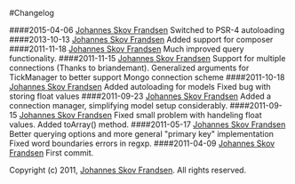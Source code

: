 #Changelog

####2015-04-06  [Johannes Skov Frandsen](https://github.com/localgod)
	Switched to PSR-4 autoloading
####2013-10-13  [Johannes Skov Frandsen](https://github.com/localgod)
	Added support for composer
####2011-11-18  [Johannes Skov Frandsen](https://github.com/localgod)
	Much improved query functionality.
####2011-11-15  [Johannes Skov Frandsen](https://github.com/localgod)
	Support for multiple connections (Thanks to briandemant).
	Generalized arguments for TickManager to better support Mongo connection scheme
####2011-10-18  [Johannes Skov Frandsen](https://github.com/localgod)
	Added autoloading for models
	Fixed bug with storing float values
####2011-09-23  [Johannes Skov Frandsen](https://github.com/localgod)
	Added a connection manager, simplifying model setup considerably.
####2011-09-15  [Johannes Skov Frandsen](https://github.com/localgod)
	Fixed small problem with handeling float values.
	Added toArray() method.
####2011-05-17  [Johannes Skov Frandsen](https://github.com/localgod)
	Better querying options and more general "primary key" implementation
	Fixed word boundaries errors in regxp.
####2011-04-09  [Johannes Skov Frandsen](https://github.com/localgod)
	First commit.

Copyright (c) 2011, [Johannes Skov Frandsen](https://github.com/localgod).
All rights reserved.
